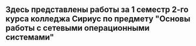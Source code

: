 ## Здесь представлены работы за 1 семестр 2-го курса колледжа Сириус по предмету "Основы работы с сетевыми операционными системами"

